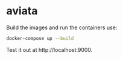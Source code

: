 # aviata

Build the images and run the containers use:

```sh
docker-compose up --build
```

Test it out at http://localhost:9000. 


